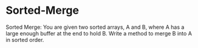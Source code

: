 # Sorted-Merge
Sorted Merge: You are given two sorted arrays, A and B, where A has a large enough buffer at the
end to hold B. Write a method to merge B into A in sorted order. 
